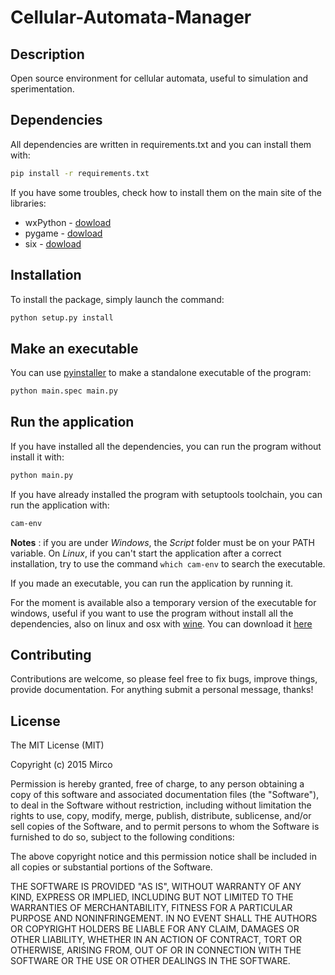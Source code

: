 Cellular-Automata-Manager
=========================

## Description
Open source environment for cellular automata, useful to simulation and sperimentation.

## Dependencies

All dependencies are written in requirements.txt and you can install them with:
```bash
pip install -r requirements.txt
```

If you have some troubles, check how to install them on the main site of the libraries:
* wxPython - [dowload](http://www.wxpython.org/download.php#stable)
* pygame - [dowload](http://www.pygame.org/download.shtml)
* six - [dowload](https://pypi.python.org/pypi/six)

## Installation

To install the package, simply launch the command:
```bash
python setup.py install
```

## Make an executable

You can use [pyinstaller](http://www.pyinstaller.org/) to make a standalone executable of the program:
```bash
python main.spec main.py
```

## Run the application

If you have installed all the dependencies, you can run the program without install it with:
```bash
python main.py
```

If you have already installed the program with setuptools toolchain, you can run the application with:
```bash
cam-env
```

**Notes** : if you are under _Windows_, the _Script_ folder must be on your PATH variable. 
On _Linux_, if you can't start the application after a correct installation, try
to use the command ```which cam-env``` to search the executable. 

If you made an executable, you can run the application by running it.

For the moment is available also a temporary version of the executable for windows, useful if you want to use the program without install all the dependencies, also on linux and osx with [wine](https://www.winehq.org/). You can download it [here](https://dl.dropboxusercontent.com/u/16546001/cam.zip)

## Contributing

Contributions are welcome, so please feel free to fix bugs, improve things, provide documentation. 
For anything submit a personal message, thanks!



## License
The MIT License (MIT)

Copyright (c) 2015 Mirco

Permission is hereby granted, free of charge, to any person obtaining a copy of this software and associated documentation files (the "Software"), to deal in the Software without restriction, including without limitation the rights to use, copy, modify, merge, publish, distribute, sublicense, and/or sell copies of the Software, and to permit persons to whom the Software is furnished to do so, subject to the following conditions:

The above copyright notice and this permission notice shall be included in all copies or substantial portions of the Software.

THE SOFTWARE IS PROVIDED "AS IS", WITHOUT WARRANTY OF ANY KIND, EXPRESS OR IMPLIED, INCLUDING BUT NOT LIMITED TO THE WARRANTIES OF MERCHANTABILITY, FITNESS FOR A PARTICULAR PURPOSE AND NONINFRINGEMENT. IN NO EVENT SHALL THE AUTHORS OR COPYRIGHT HOLDERS BE LIABLE FOR ANY CLAIM, DAMAGES OR OTHER LIABILITY, WHETHER IN AN ACTION OF CONTRACT, TORT OR OTHERWISE, ARISING FROM, OUT OF OR IN CONNECTION WITH THE SOFTWARE OR THE USE OR OTHER DEALINGS IN THE SOFTWARE.
